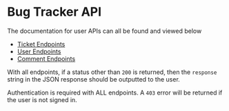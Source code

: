 Bug Tracker API
===============

The documentation for user APIs can all be found and viewed below

- [Ticket Endpoints](./api/tickets.md)
- [User Endpoints](./api/users.md)
- [Comment Endpoints](./api/comments.md)

With all endpoints, if a status other than `200` is returned, then the `response` string in the JSON response should be outputted to the user.

Authentication is required with ALL endpoints. A `403` error will be returned if the user is not signed in.
